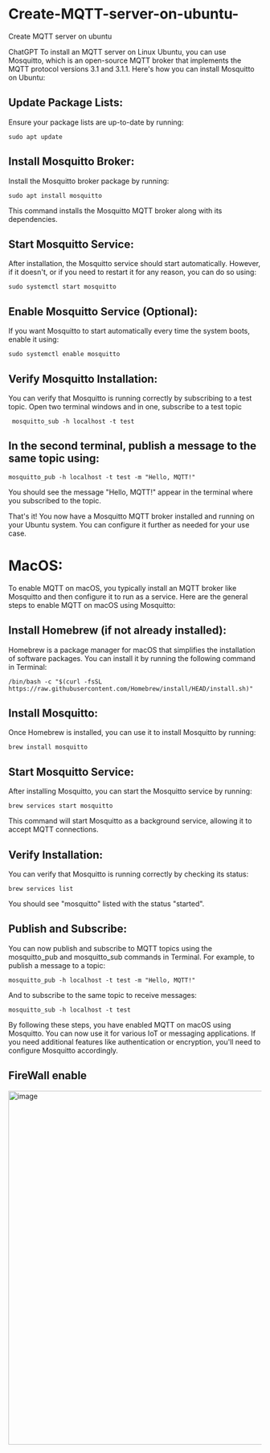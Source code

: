 # Create-MQTT-server-on-ubuntu-
Create MQTT server on ubuntu 



ChatGPT
To install an MQTT server on Linux Ubuntu, you can use Mosquitto, which is an open-source MQTT broker that implements the MQTT protocol versions 3.1 and 3.1.1. Here's how you can install Mosquitto on Ubuntu:

## Update Package Lists: 
Ensure your package lists are up-to-date by running:
 
    sudo apt update
## Install Mosquitto Broker: 
Install the Mosquitto broker package by running:
 
    sudo apt install mosquitto
This command installs the Mosquitto MQTT broker along with its dependencies.

## Start Mosquitto Service: 
After installation, the Mosquitto service should start automatically. However, if it doesn't, or if you need to restart it for any reason, you can do so using:
 
    sudo systemctl start mosquitto
## Enable Mosquitto Service (Optional): 
If you want Mosquitto to start automatically every time the system boots, enable it using:
 
    sudo systemctl enable mosquitto

## Verify Mosquitto Installation: 
You can verify that Mosquitto is running correctly by subscribing to a test topic. Open two terminal windows and in one, subscribe to a test topic  
     
     mosquitto_sub -h localhost -t test

## In the second terminal, publish a message to the same topic using:

    mosquitto_pub -h localhost -t test -m "Hello, MQTT!"
    
You should see the message "Hello, MQTT!" appear in the terminal where you subscribed to the topic.

That's it! You now have a Mosquitto MQTT broker installed and running on your Ubuntu system. You can configure it further as needed for your use case.


# MacOS:

To enable MQTT on macOS, you typically install an MQTT broker like Mosquitto and then configure it to run as a service. Here are the general steps to enable MQTT on macOS using Mosquitto:

## Install Homebrew (if not already installed): 
Homebrew is a package manager for macOS that simplifies the installation of software packages. You can install it by running the following command in Terminal:
 
    /bin/bash -c "$(curl -fsSL https://raw.githubusercontent.com/Homebrew/install/HEAD/install.sh)"
## Install Mosquitto: 
Once Homebrew is installed, you can use it to install Mosquitto by running:
 
    brew install mosquitto
## Start Mosquitto Service: 
After installing Mosquitto, you can start the Mosquitto service by running:

    brew services start mosquitto
This command will start Mosquitto as a background service, allowing it to accept MQTT connections.
## Verify Installation: 
You can verify that Mosquitto is running correctly by checking its status:
 
    brew services list
You should see "mosquitto" listed with the status "started".
## Publish and Subscribe: 
You can now publish and subscribe to MQTT topics using the mosquitto_pub and mosquitto_sub commands in Terminal. For example, to publish a message to a topic:
 
    mosquitto_pub -h localhost -t test -m "Hello, MQTT!"
And to subscribe to the same topic to receive messages:

    mosquitto_sub -h localhost -t test
    
By following these steps, you have enabled MQTT on macOS using Mosquitto. You can now use it for various IoT or messaging applications. If you need additional features like authentication or encryption, you'll need to configure Mosquitto accordingly.

## FireWall enable
<img width="704" alt="image" src="https://github.com/bigheadG/Create-MQTT-server-on-ubuntu-/assets/2010446/6da8b433-c0e9-4add-8445-feaad7f32583">

